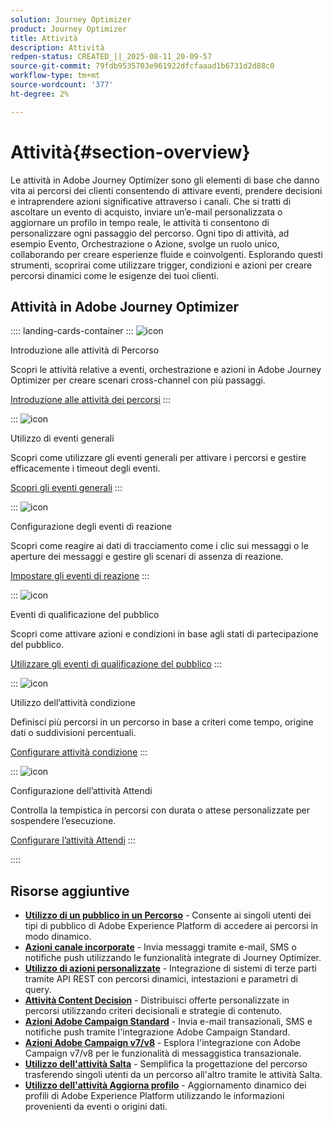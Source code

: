 ```yaml
---
solution: Journey Optimizer
product: Journey Optimizer
title: Attività
description: Attività
redpen-status: CREATED_||_2025-08-11_20-09-57
source-git-commit: 79fdb9535703e961922dfcfaaad1b6731d2d88c0
workflow-type: tm+mt
source-wordcount: '377'
ht-degree: 2%

---
```



# Attività{#section-overview}

Le attività in Adobe Journey Optimizer sono gli elementi di base che danno vita ai percorsi dei clienti consentendo di attivare eventi, prendere decisioni e intraprendere azioni significative attraverso i canali. Che si tratti di ascoltare un evento di acquisto, inviare un’e-mail personalizzata o aggiornare un profilo in tempo reale, le attività ti consentono di personalizzare ogni passaggio del percorso. Ogni tipo di attività, ad esempio Evento, Orchestrazione o Azione, svolge un ruolo unico, collaborando per creare esperienze fluide e coinvolgenti. Esplorando questi strumenti, scoprirai come utilizzare trigger, condizioni e azioni per creare percorsi dinamici come le esigenze dei tuoi clienti.

## Attività in Adobe Journey Optimizer

:::: landing-cards-container
:::
![icon](https://cdn.experienceleague.adobe.com/icons/book.svg)

Introduzione alle attività di Percorso

Scopri le attività relative a eventi, orchestrazione e azioni in Adobe Journey Optimizer per creare scenari cross-channel con più passaggi.

[Introduzione alle attività dei percorsi](../using/building-journeys/about-journey-activities.md)
:::

:::
![icon](https://cdn.experienceleague.adobe.com/icons/circle-play.svg)

Utilizzo di eventi generali

Scopri come utilizzare gli eventi generali per attivare i percorsi e gestire efficacemente i timeout degli eventi.

[Scopri gli eventi generali](../using/building-journeys/general-events.md)
:::

:::
![icon](https://cdn.experienceleague.adobe.com/icons/list-check.svg)

Configurazione degli eventi di reazione

Scopri come reagire ai dati di tracciamento come i clic sui messaggi o le aperture dei messaggi e gestire gli scenari di assenza di reazione.

[Impostare gli eventi di reazione](../using/building-journeys/reaction-events.md)
:::

:::
![icon](https://cdn.experienceleague.adobe.com/icons/bullseye.svg)

Eventi di qualificazione del pubblico

Scopri come attivare azioni e condizioni in base agli stati di partecipazione del pubblico.

[Utilizzare gli eventi di qualificazione del pubblico](../using/building-journeys/audience-qualification-events.md)
:::

:::
![icon](https://cdn.experienceleague.adobe.com/icons/gear.svg)

Utilizzo dell’attività condizione

Definisci più percorsi in un percorso in base a criteri come tempo, origine dati o suddivisioni percentuali.

[Configurare attività condizione](../using/building-journeys/condition-activity.md)
:::

:::
![icon](https://cdn.experienceleague.adobe.com/icons/clock.svg)

Configurazione dell’attività Attendi

Controlla la tempistica in percorsi con durata o attese personalizzate per sospendere l’esecuzione.

[Configurare l’attività Attendi](../using/building-journeys/wait-activity.md)
:::

::::


## Risorse aggiuntive

- **[Utilizzo di un pubblico in un Percorso](../using/building-journeys/read-audience.md)** - Consente ai singoli utenti dei tipi di pubblico di Adobe Experience Platform di accedere ai percorsi in modo dinamico.
- **[Azioni canale incorporate](../using/building-journeys/journeys-message.md)** - Invia messaggi tramite e-mail, SMS o notifiche push utilizzando le funzionalità integrate di Journey Optimizer.
- **[Utilizzo di azioni personalizzate](../using/building-journeys/using-custom-actions.md)** - Integrazione di sistemi di terze parti tramite API REST con percorsi dinamici, intestazioni e parametri di query.
- **[Attività Content Decision](../using/building-journeys/content-decision.md)** - Distribuisci offerte personalizzate in percorsi utilizzando criteri decisionali e strategie di contenuto.
- **[Azioni Adobe Campaign Standard](../using/building-journeys/using-adobe-campaign-standard.md)** - Invia e-mail transazionali, SMS e notifiche push tramite l&#39;integrazione Adobe Campaign Standard.
- **[Azioni Adobe Campaign v7/v8](../using/building-journeys/using-adobe-campaign-v7-v8.md)** - Esplora l&#39;integrazione con Adobe Campaign v7/v8 per le funzionalità di messaggistica transazionale.
- **[Utilizzo dell&#39;attività Salta](../using/building-journeys/jump.md)** - Semplifica la progettazione del percorso trasferendo singoli utenti da un percorso all&#39;altro tramite le attività Salta.
- **[Utilizzo dell&#39;attività Aggiorna profilo](../using/building-journeys/update-profiles.md)** - Aggiornamento dinamico dei profili di Adobe Experience Platform utilizzando le informazioni provenienti da eventi o origini dati.

